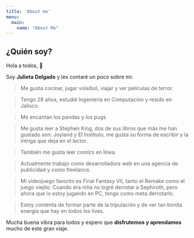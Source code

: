 ```yaml
---
title: 'About me'
menu:
  main:
    name: "About Me"
---
```


## ¿Quién soy?

Hola a todos, 🤩

Soy **Julieta Delgado** y les contaré un poco sobre mi:

> Me gusta cocinar, jugar voleibol, viajar y ver películas de terror.

> Tengo 28 años, estudié Ingeniería en Computación y resido en Jalisco.

> Me encantan los pandas y los pugs

> Me gusta leer a Stephen King, dos de sus libros que más me han gustado son: Joyland y El Instituto, me gusta su forma de escribir y la intriga que deja en el lector.

> También me gusta leer comics en línea.

> Actualmente trabajo como desarrolladora web en una agencia de publicidad y como freelance.

> Mi videojuego favorito es Final Fantasy VII, tanto el Remake como el juego viejito. Cuando era niña no logré derrotar a Sephiroth, pero ahora que lo estoy jugando en PC, tengo como meta derrotarlo.

> Estoy contenta de formar parte de la tripulación y de ver tan bonita energía que hay en todos los lives.

Mucha buena vibra para todos y espero que **disfrutemos y aprendamos** mucho de este gran viaje.

